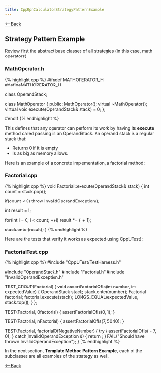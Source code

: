 ```yaml
---
title: CppRpnCalculatorStrategyPatternExample
---
```

[<--Back](RpnCalculatorCppExampleImplementation)
## Strategy Pattern Example
Review first the abstract base classes of all strategies (in this case, math operators):
### MathOperator.h
{% highlight cpp %}
#ifndef MATHOPERATOR_H
#defineMATHOPERATOR_H

class OperandStack;

class MathOperator
{
public:
   MathOperator();
   virtual ~MathOperator();
   virtual void execute(OperandStack& stack) = 0;
};

#endif
{% endhighlight %}

This defines that any operator can perform its work by having its **execute** method called passing in an OperandStack. An operand stack is a regular stack that:
* Returns 0 if it is empty
* Is as big as memory allows.

Here is an example of a concrete implementation, a factorial method:
### Factorial.cpp
{% highlight cpp %}
void Factorial::execute(OperandStack& stack) {
   int count = stack.pop();

   if(count < 0)
      throw InvalidOperandException();

   int result = 1;

   for(int i = 0; i < count; ++i)
      result *= (i + 1);

   stack.enter(result);
}
{% endhighlight %}

Here are the tests that verify it works as expected(using CppUTest):
### FactorialTest.cpp
{% highlight cpp %}
#include "CppUTest/TestHarness.h"

#include "OperandStack.h"
#include "Factorial.h"
#include "InvalidOperandException.h"

TEST_GROUP(Factorial) {
   void assertFactorialOfIs(int number, int expectedValue) {
      OperandStack stack;
      stack.enter(number);
      Factorial factorial;
      factorial.execute(stack);
      LONGS_EQUAL(expectedValue, stack.top());
   }
};

TEST(Factorial, 0factorial) {
   assertFactorialOfIs(0, 1);
}

TEST(Factorial, nFactorial) {
   assertFactorialOfIs(7, 5040);
}

TEST(Factorial, factorialOfNegativeNumber) {
   try {
      assertFactorialOfIs( - 7, 0);
   } catch(InvalidOperandException &) {
      return ;
   }
   FAIL("Should have thrown InvalidOperandException");
}
{% endhighlight %}

In the next section, **Template Method Pattern Example**, each of the subclasses are all examples of the strategy as well.

[<--Back](RpnCalculatorCppExampleImplementation)

